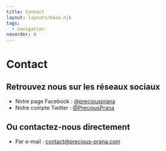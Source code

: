 ```yaml
---
title: Contact
layout: layouts/base.njk
tags:
  - navigation
navorder: 6
---
```


# Contact

## Retrouvez nous sur les réseaux sociaux

- Notre page Facebook : [@preciousprana](https://www.facebook.com/preciousprana/)
- Notre compte Twitter : [@PreciousPrana](https://twitter.com/PreciousPrana)

## Ou contactez-nous directement

- Par e-mail : <contact@precious-prana.com>
